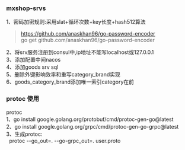 ### mxshop-srvs

1、密码加密规则:采用slat+循环次数+key长度+hash512算法
> https://github.com/anaskhan96/go-password-encoder  
> go get github.com/anaskhan96/go-password-encoder

2、将srv服务注册到consul中,ip地址不能写localhost或127.0.0.1  
3、添加配置中间nacos  
4、添加goods srv sql  
5、删除外键影响效率和重写category_brand实现  
6、goods_category_brand添加唯一索引category在前  

### protoc 使用

protoc  
1、go install google.golang.org/protobuf/cmd/protoc-gen-go@latest  
2、go install google.golang.org/grpc/cmd/protoc-gen-go-grpc@latest  
3、生成protoc:  
&nbsp;&nbsp;protoc --go_out=. --go-grpc_out=. user.proto